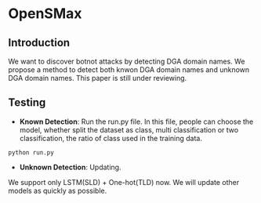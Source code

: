 # OpenSMax

## Introduction
We want to discover botnot attacks by detecting DGA domain names. We propose a method to detect both knwon DGA domain names and 
unknown DGA domain names. This paper is still under reviewing.

## Testing

- **Known Detection**:
Run the run.py file. In this file, people can choose the model, whether split the dataset as class, 
multi classification or two classification, the ratio of class used in the training data.

`python run.py`

-  **Unknown Detection**:
Updating.

We support only LSTM(SLD) + One-hot(TLD) now. We will update other models as quickly as possible.
